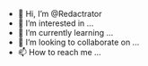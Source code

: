 - 👋 Hi, I’m @Redactrator
- 👀 I’m interested in ...
- 🌱 I’m currently learning ...
- 💞️ I’m looking to collaborate on ...
- 📫 How to reach me ...

<!---
Redactrator/Redactrator is a ✨ special ✨ repository because its `README.md` (this file) appears on your GitHub profile.
You can click the Preview link to take a look at your changes.
--->

